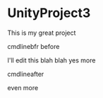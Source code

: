 UnityProject3
=============

This is my great project

cmdlinebfr
before

I'll edit this blah blah yes more

cmdlineafter

even more